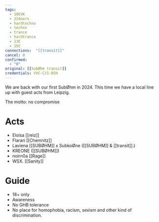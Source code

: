 ```yaml
---
tags:
  - 10€VK
  - 22doors
  - hardtechno
  - techno
  - trance
  - hardtrance
  - 13€
  - 15€
connections:  "[[transit]]"
cancel: 0
confirmed:
  - "0"
original: [[SubØhm transit]]
credentials: VVC-CJ1-0SH
---
```

We are back with our first SubØhm in 2024. This time we have a local line up with guest acts from Leipzig.

The motto: no compromise

# Acts
- Eloisa [[reiz]]
- Flarari [[Chemnitz]]
- Laviena [[SUBØHM]] x SubkoØne ([[SUBØHM]] & [[transit]].)
- KREONE ([[SUBØHM]])
- noirn0a [[Rage]]
- WSX. [[Sanity]]

# Guide
- 18+ only
- Awareness
- No GHB tolerance
- No place for homophobia, racism, sexism and other kind of discrimination.
